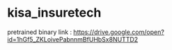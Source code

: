 # kisa_insuretech
pretrained binary link : https://drive.google.com/open?id=1hGf5_ZKLoivePabnnmBfUHbSx8NUTTD2
